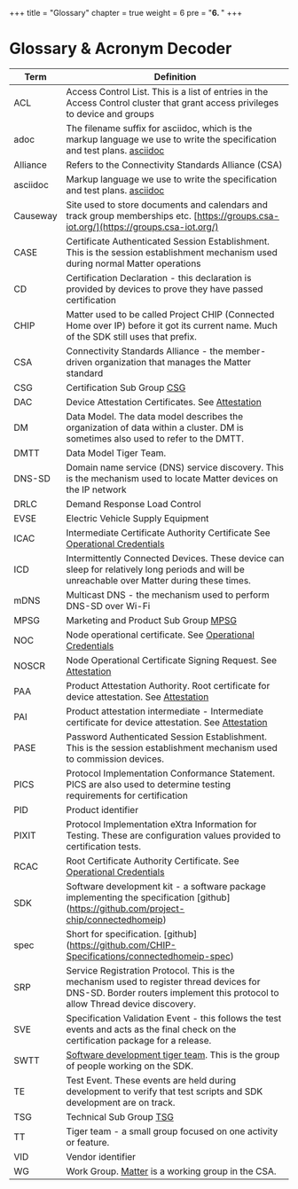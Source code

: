 +++
title = "Glossary"
chapter = true
weight = 6
pre = "<b>6. </b>"
+++

# Glossary & Acronym Decoder

| Term     | Definition                                                                                                                                                                |
| -------- | ------------------------------------------------------------------------------------------------------------------------------------------------------------------------- |
| ACL      | Access Control List. This is a list of entries in the Access Control cluster that grant access privileges to device and groups                                            |
| adoc     | The filename suffix for asciidoc, which is the markup language we use to write the specification and test plans. [asciidoc](https://asciidoc.org/)                        |
| Alliance | Refers to the Connectivity Standards Alliance (CSA)                                                                                                                       |
| asciidoc | Markup language we use to write the specification and test plans. [asciidoc](https://asciidoc.org/)                                                                       |
| Causeway | Site used to store documents and calendars and track group memberships etc. [https://groups.csa-iot.org/](https://groups.csa-iot.org/)                                    |
| CASE     | Certificate Authenticated Session Establishment. This is the session establishment mechanism used during normal Matter operations                                         |
| CD       | Certification Declaration - this declaration is provided by devices to prove they have passed certification                                                               |
| CHIP     | Matter used to be called Project CHIP (Connected Home over IP) before it got its current name. Much of the SDK still uses that prefix.                                            |
| CSA      | Connectivity Standards Alliance - the member-driven organization that manages the Matter standard                                                                                                   |
| CSG      | Certification Sub Group [CSG](https://groups.csa-iot.org/wg/matter-csg/workgroup)                                                                                          |
| DAC      | Device Attestation Certificates. See [Attestation](https://handbook.buildwithmatter.com/howitworks/attestation/)                                                          |
| DM       | Data Model. The data model describes the organization of data within a cluster. DM is sometimes also used to refer to the DMTT.                                           |
| DMTT     | Data Model Tiger Team.                                                                                                                                                    |
| DNS-SD   | Domain name service (DNS) service discovery. This is the mechanism used to locate Matter devices on the IP network                                                        |
| DRLC     | Demand Response Load Control                                                                                                                                              |
| EVSE     | Electric Vehicle Supply Equipment                                                                                                                                         |
| ICAC     | Intermediate Certificate Authority Certificate See [Operational Credentials](https://handbook.buildwithmatter.com/howitworks/fabric/)                                     |
| ICD      | Intermittently Connected Devices. These device can sleep for relatively long periods and will be unreachable over Matter during these times.                              |
| mDNS     | Multicast DNS - the mechanism used to perform DNS-SD over Wi-Fi                                                                                                           |
| MPSG     | Marketing and Product Sub Group [MPSG](https://groups.csa-iot.org/wg/matter-mpsg/workgroup)                                                                                |
| NOC      | Node operational certificate. See [Operational Credentials](https://handbook.buildwithmatter.com/howitworks/fabric/)                                                      |
| NOSCR    | Node Operational Certificate Signing Request. See [Attestation](https://handbook.buildwithmatter.com/howitworks/attestation/)                                             |
| PAA      | Product Attestation Authority. Root certificate for device attestation. See [Attestation](https://handbook.buildwithmatter.com/howitworks/attestation/)                   |
| PAI      | Product attestation intermediate - Intermediate certificate for device attestation. See [Attestation](https://handbook.buildwithmatter.com/howitworks/attestation/)       |
| PASE     | Password Authenticated Session Establishment. This is the session establishment mechanism used to commission devices.                                                     |
| PICS     | Protocol Implementation Conformance Statement. PICS are also used to determine testing requirements for certification                                                     |
| PID      | Product identifier                                                                                                                                                        |
| PIXIT    | Protocol Implementation eXtra Information for Testing. These are configuration values provided to certification tests.                                                    |
| RCAC     | Root Certificate Authority Certificate. See [Operational Credentials](https://handbook.buildwithmatter.com/howitworks/fabric/)                                            |
| SDK      | Software development kit - a software package implementing the specification [github] (https://github.com/project-chip/connectedhomeip)                                   |
| spec     | Short for specification. [github] (https://github.com/CHIP-Specifications/connectedhomeip-spec)                                                                           |
| SRP      | Service Registration Protocol. This is the mechanism used to register thread devices for DNS-SD. Border routers implement this protocol to allow Thread device discovery. |
| SVE      | Specification Validation Event - this follows the test events and acts as the final check on the certification package for a release.                                     |
| SWTT     | [Software development tiger team](https://groups.csa-iot.org/wg/matter-tsg-swd/workgroup). This is the group of people working on the SDK.                                |
| TE       | Test Event. These events are held during development to verify that test scripts and SDK development are on track.                                                         |
| TSG      | Technical Sub Group [TSG](https://groups.csa-iot.org/wg/matter-tsg/workgroup)                                                                                              |
| TT       | Tiger team - a small group focused on one activity or feature.                                                                                                            |
| VID      | Vendor identifier                                                                                                                                                         |
| WG       | Work Group. [Matter](https://groups.csa-iot.org/wg/matter-wg/workgroup) is a working group in the CSA.                                                                 |
